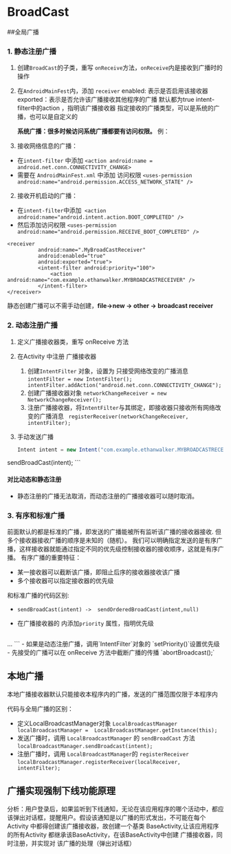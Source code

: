 # BroadCast

##全局广播
### 1. 静态注册广播
1. 创建`BroadCast`的子类，重写 `onReceive`方法，`onReceive`内是接收到广播时的操作
2. 在`AndroidMainFest`内，添加 `receiver`
   enabled:  表示是否启用该接收器
   exported：表示是否允许该广播接收其他程序的广播
   默认都为true
   intent-filter中的action ，指明该广播接收器 指定接收的广播类型，可以是系统的广播，也可以是自定义的

   **系统广播：很多时候访问系统广播都要有访问权限。**
   例： 
  1. 接收网络信息的广播：
  - 在`intent-filter` 中添加 `<action android:name = android.net.conn.CONNECTIVITY_CHANGE>`
  - 需要在 `AndroidMainFest.xml` 中添加 访问权限
`<uses-permission android:name="android.permission.ACCESS_NETWORK_STATE" />`
 2. 接收开机启动的广播：
 - 在`intent-filter`中添加` <action android:name="android.intent.action.BOOT_COMPLETED" />`
 - 然后添加访问权限
   `<uses-permission android:name="android.permission.RECEIVE_BOOT_COMPLETED" />`

  ```
<receiver
            android:name=".MyBroadCastReceiver"
            android:enabled="true"
            android:exported="true">
            <intent-filter android:priority="100">
                <action android:name="com.example.ethanwalker.MYBROADCASTRECEIVER" />
            </intent-filter>
</receiver>
  ```

静态创建广播可以不需手动创建，**file->new -> other -> broadcast receiver**
### 2. 动态注册广播
1. 定义广播接收器类，重写 onReceive 方法
2. 在Activity 中注册 广播接收器
	1.  创建`IntentFilter` 对象，设置为 只接受网络改变的广播消息
        `intentFilter = new IntentFilter();`
	    ` intentFilter.addAction("android.net.conn.CONNECTIVITY_CHANGE");`
    2.   创建广播接收器对象
    `networkChangeReceiver = new NetworkChangeReceiver();`
    3. 注册广播接收器，将`IntentFilter`与其绑定，即接收器只接收所有网络改变的广播消息
	  ` registerReceiver(networkChangeReceiver, intentFilter);`
3. 手动发送广播
	
	```java
	Intent intent = new Intent("com.example.ethanwalker.MYBROADCASTRECEIVER");
sendBroadCast(intent); 
	```
#### 对比动态和静态注册
- 静态注册的广播无法取消，而动态注册的广播接收器可以随时取消。

### 3. 有序和标准广播
前面默认的都是标准的广播，即发送的广播能被所有监听该广播的接收器接收. 但多个接收器接收广播的顺序是未知的（随机）。 我们可以明确指定发送的是有序广播，这样接收器就能通过指定不同的优先级控制接收器的接收顺序，这就是有序广播。
有序广播的重要特征：
- 某一接收器可以截断该广播，即阻止后序的接收器接收该广播
- 多个接收器可以指定接收器的优先级

和标准广播的代码区别:
- `sendBroadCast(intent) ->  sendOrderedBroadCast(intent,null)`
-  在广播接收器的 <intent-filter> 内添加`priority` 属性，指明优先级

	```xml
<receiver>
	    <intent-filter android:priority="100">
		 ...
	    </intent-filter>
</receiver>
	```
- 如果是动态注册广播，调用`IntentFilter`对象的 `setPriority()`设置优先级
- 先接受的广播可以在 onReceive 方法中截断广播的传播
    `abortBroadcast();`

## 本地广播

本地广播接收器默认只能接收本程序内的广播，发送的广播范围仅限于本程序内

代码与全局广播的区别：
- 定义LocalBroadcastManager对象
		  `LocalBroadcastManager localBroadcastManager =  LocalBroadcastManager.getInstance(this);`
- 发送广播时，调用 `LocalBroadcastManager` 的 `sendBroadCast` 方法
	 `localBroadcastManager.sendBroadcast(intent);`
- 注册广播时，调用 `LocalBroadcastManager`的 `registerReceiver`
	`localBroadcastManager.registerReceiver(localReceiver, intentFilter);`



## 广播实现强制下线功能原理
分析：用户登录后，如果监听到下线通知，无论在该应用程序的哪个活动中，都应该弹出对话框，提醒用户。假设该通知是以广播的形式发出，不可能在每个Activity 中都得创建该广播接收器，故创建一个基类  BaseActivity,让该应用程序的所有Activity 都继承该BaseActivity，在该BaseActivity中创建 广播接收器，同时注册，并实现对 该广播的处理（弹出对话框）



		 
